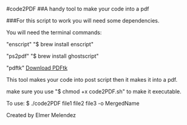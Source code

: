 #code2PDF
##A handy tool to make your code into a pdf

###For this script to work you will need some dependencies.

You will need the terminal commands:

"enscript" "$ brew install enscript"

"ps2pdf" "$ brew install ghostscript"

"pdftk" [Download PDFtk](https://www.pdflabs.com/tools/pdftk-server/)

This tool makes your code into post script then it makes it into a pdf.

make sure you use "$ chmod +x code2PDF.sh" to make it executable.

To use: $ ./code2PDF file1 file2 file3 -o MergedName


Created by Elmer Melendez
